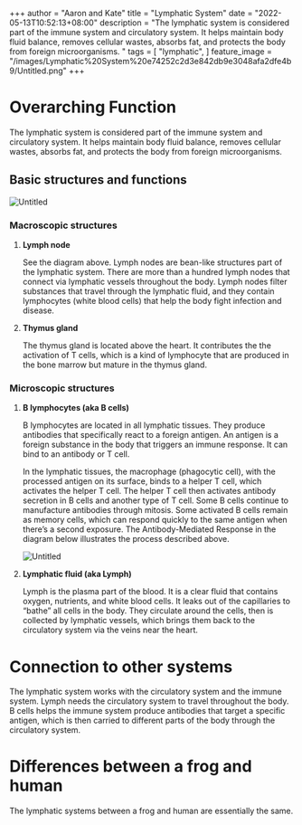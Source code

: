 +++
author = "Aaron and Kate"
title = "Lymphatic System"
date = "2022-05-13T10:52:13+08:00"
description = "The lymphatic system is considered part of the immune system and circulatory system. It helps maintain body fluid balance, removes cellular wastes, absorbs fat, and protects the body from foreign microorganisms. "
tags = [
	"lymphatic",
]
feature_image = "/images/Lymphatic%20System%20e74252c2d3e842db9e3048afa2dfe4b9/Untitled.png"
+++


# Overarching Function

The lymphatic system is considered part of the immune system and circulatory system. It helps maintain body fluid balance, removes cellular wastes, absorbs fat, and protects the body from foreign microorganisms. 

## Basic structures and functions

![Untitled](/images/Lymphatic%20System%20e74252c2d3e842db9e3048afa2dfe4b9/Untitled%201.png)

### Macroscopic structures

1. **Lymph node**
    
    See the diagram above. Lymph nodes are bean-like structures part of the lymphatic system. There are more than a hundred lymph nodes that connect via lymphatic vessels throughout the body. Lymph nodes filter substances that travel through the lymphatic fluid, and they contain lymphocytes (white blood cells) that help the body fight infection and disease.
    
2. **Thymus gland**
    
    The thymus gland is located above the heart. It contributes the the activation of T cells, which is a kind of lymphocyte that are produced in the bone marrow but mature in the thymus gland. 
    

### Microscopic structures

1. **B lymphocytes (aka B cells)**
    
    B lymphocytes are located in all lymphatic tissues. They produce antibodies that specifically react to a foreign antigen. An antigen is a foreign substance in the body that triggers an immune response. It can bind to an antibody or T cell. 
    
    In the lymphatic tissues, the macrophage (phagocytic cell), with the processed antigen on its surface, binds to a helper T cell, which activates the helper T cell. The helper T cell then activates antibody secretion in B cells and another type of T cell. Some B cells continue to manufacture antibodies through mitosis. Some activated B cells remain as memory cells, which can respond quickly to the same antigen when there’s a second exposure. The Antibody-Mediated Response in the diagram below illustrates the process described above. 
    
    ![Untitled](/images/Lymphatic%20System%20e74252c2d3e842db9e3048afa2dfe4b9/Untitled%202.png)
    
2. **Lymphatic fluid (aka Lymph)**
    
    Lymph is the plasma part of the blood. It is a clear fluid that contains oxygen, nutrients, and white blood cells. It leaks out of the capillaries to “bathe” all cells in the body. They circulate around the cells, then is collected by lymphatic vessels, which brings them back to the circulatory system via the veins near the heart.
    

# Connection to other systems

The lymphatic system works with the circulatory system and the immune system. Lymph needs the circulatory system to travel throughout the body. B cells helps the immune system produce antibodies that target a specific antigen, which is then carried to different parts of the body through the circulatory system.

# Differences between a frog and human

The lymphatic systems between a frog and human are essentially the same.